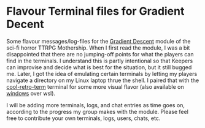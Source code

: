 # Flavour Terminal files for Gradient Decent 
Some flavour messages/log-files for the [Gradient Descent](https://www.tuesdayknightgames.com/collections/mothership-modules/products/gradient-descent) module of the sci-fi horror TTRPG Mothership. When I first read the module, I was a bit disappointed that there are no jumping-off points for what the players can find in the terminals. I understand this is partly intentional so that Keepers can improvise and decide what is best for the situation, but it still bugged me. Later, I got the idea of emulating certain terminals by letting my players navigate a directory on my Linux laptop thrue the shell. I paired that with the [cool-retro-term](https://github.com/Swordfish90/cool-retro-term) terminal for some more visual flavor (also available on [windows](https://gist.github.com/h3r/2d5dcb2f64cf34b6f7fdad85c57c1a45) over wsl).

I will be adding more terminals, logs, and chat entries as time goes on, according to the progress my group makes with the module. Please feel free to contribute your own terminals, logs, users, chats, etc.
